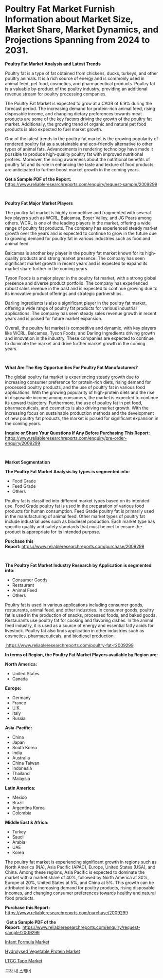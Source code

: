<p><h1>Poultry Fat Market Furnish Information about Market Size, Market Share, Market Dynamics, and Projections Spanning from 2024 to 2031.</h1></p><p><strong>Poultry Fat Market Analysis and Latest Trends</strong></p>
<p><p>Poultry fat is a type of fat obtained from chickens, ducks, turkeys, and other poultry animals. It is a rich source of energy and is commonly used in animal feed, pet food, cosmetics, and pharmaceutical products. Poultry fat is a valuable by-product of the poultry industry, providing an additional revenue stream for poultry processing companies.</p><p>The Poultry Fat Market is expected to grow at a CAGR of 6.9% during the forecast period. The increasing demand for protein-rich animal feed, rising disposable income, and changing dietary preferences towards meat products are some of the key factors driving the growth of the poultry fat market. Additionally, the growing trend of organic and natural pet food products is also expected to fuel market growth.</p><p>One of the latest trends in the poultry fat market is the growing popularity of rendered poultry fat as a sustainable and eco-friendly alternative to other types of animal fats. Advancements in rendering technology have made it possible to produce high-quality poultry fat with improved nutritional profiles. Moreover, the rising awareness about the nutritional benefits of poultry fat and its role in enhancing the taste and texture of food products are anticipated to further boost market growth in the coming years.</p></p>
<p><strong>Get a Sample PDF of the Report:&nbsp;</strong> <a href="https://www.reliableresearchreports.com/enquiry/request-sample/2009299">https://www.reliableresearchreports.com/enquiry/request-sample/2009299</a></p>
<p>&nbsp;</p>
<p><strong>Poultry Fat Major Market Players</strong></p>
<p><p>The poultry fat market is highly competitive and fragmented with several key players such as WCRL, Balcamsa, Boyer Valley, and JG Pears among others. WCRL is one of the leading players in the market, offering a wide range of poultry fat products. The company has experienced steady market growth over the years and is expected to continue to grow in the future due to growing demand for poultry fat in various industries such as food and animal feed.</p><p>Balcamsa is another key player in the poultry fat market known for its high-quality products and strong market presence. The company has seen significant market growth in recent years and is expected to expand its market share further in the coming years.</p><p>Tyson Foods is a major player in the poultry fat market, with a strong global presence and diverse product portfolio. The company has experienced robust sales revenue in the past and is expected to continue growing due to its innovative product offerings and strategic partnerships.</p><p>Darling Ingredients is also a significant player in the poultry fat market, offering a wide range of poultry fat products for various industrial applications. The company has seen steady sales revenue growth in recent years and is poised for future market expansion.</p><p>Overall, the poultry fat market is competitive and dynamic, with key players like WCRL, Balcamsa, Tyson Foods, and Darling Ingredients driving growth and innovation in the industry. These companies are expected to continue to dominate the market and drive further market growth in the coming years.</p></p>
<p>&nbsp;</p>
<p><strong>What Are The Key Opportunities For Poultry Fat Manufacturers?</strong></p>
<p><p>The global poultry fat market is experiencing steady growth due to increasing consumer preference for protein-rich diets, rising demand for processed poultry products, and the use of poultry fat in various food applications. With the growing popularity of high-protein diets and the rise in disposable income among consumers, the market is expected to continue its upward trajectory. Furthermore, the use of poultry fat in pet food, pharmaceuticals, and cosmetics is also driving market growth. With the increasing focus on sustainable production methods and the development of new poultry fat products, the market is poised for significant expansion in the coming years.</p></p>
<p><strong>Inquire or Share Your Questions If Any Before Purchasing This Report:</strong> <a href="https://www.reliableresearchreports.com/enquiry/pre-order-enquiry/2009299">https://www.reliableresearchreports.com/enquiry/pre-order-enquiry/2009299</a></p>
<p>&nbsp;</p>
<p><strong>Market Segmentation</strong></p>
<p><strong>The Poultry Fat Market Analysis by types is segmented into:</strong></p>
<p><ul><li>Food Grade</li><li>Feed Grade</li><li>Others</li></ul></p>
<p><p>Poultry fat is classified into different market types based on its intended use. Food Grade poultry fat is used in the preparation of various food products for human consumption. Feed Grade poultry fat is primarily used in the manufacturing of animal feed. Other market types of poultry fat include industrial uses such as biodiesel production. Each market type has specific quality and safety standards that must be met to ensure the product is appropriate for its intended purpose.</p></p>
<p><strong>Purchase this Report:&nbsp;</strong><a href="https://www.reliableresearchreports.com/purchase/2009299">https://www.reliableresearchreports.com/purchase/2009299</a></p>
<p>&nbsp;</p>
<p><strong>The Poultry Fat Market Industry Research by Application is segmented into:</strong></p>
<p><ul><li>Consumer Goods</li><li>Restaurant</li><li>Animal Feed</li><li>Others</li></ul></p>
<p><p>Poultry fat is used in various applications including consumer goods, restaurants, animal feed, and other industries. In consumer goods, poultry fat is used in the production of snacks, processed foods, and baked goods. Restaurants use poultry fat for cooking and flavoring dishes. In the animal feed industry, it is used as a source of energy and essential fatty acids for livestock. Poultry fat also finds application in other industries such as cosmetics, pharmaceuticals, and biodiesel production.</p></p>
<p><a href="https://www.reliableresearchreports.com/poultry-fat-r2009299">&nbsp;https://www.reliableresearchreports.com/poultry-fat-r2009299</a></p>
<p><strong>In terms of Region, the Poultry Fat Market Players available by Region are:</strong></p>
<p>
    <p> <strong> North America: </strong>
        <ul>
            <li>United States</li>
            <li>Canada</li>
        </ul>
        </p> 
    <p> <strong> Europe: </strong>
        <ul>
            <li>Germany</li>
            <li>France</li>
            <li>U.K.</li>
            <li>Italy</li>
            <li>Russia</li>
        </ul>
        </p> 
    <p> <strong> Asia-Pacific: </strong>
        <ul>
            <li>China</li>
            <li>Japan</li>
            <li>South Korea</li>
            <li>India</li>
            <li>Australia</li>
            <li>China Taiwan</li>
            <li>Indonesia</li>
            <li>Thailand</li>
            <li>Malaysia</li>
        </ul>
        </p> 
    <p> <strong> Latin America: </strong>
        <ul>
            <li>Mexico</li>
            <li>Brazil</li>
            <li>Argentina Korea</li>
            <li>Colombia</li>
        </ul>
        </p> 
    <p> <strong> Middle East & Africa: </strong>
        <ul>
            <li>Turkey</li>
            <li>Saudi</li>
            <li>Arabia</li>
            <li>UAE</li>
            <li>Korea</li>
        </ul>
    </p>
    </p>
<p><p>The poultry fat market is experiencing significant growth in regions such as North America (NA), Asia Pacific (APAC), Europe, United States (USA), and China. Among these regions, Asia Pacific is expected to dominate the market with a market share of 40%, followed by North America at 30%, Europe at 20%, United States at 5%, and China at 5%. This growth can be attributed to the increasing demand for poultry products, rising disposable incomes, and changing consumer preferences towards healthy and natural food products.</p></p>
<p><strong>Purchase this Report: </strong><a href="https://www.reliableresearchreports.com/purchase/2009299">https://www.reliableresearchreports.com/purchase/2009299</a></p>
<p>&nbsp;<strong>Get a Sample PDF of the Report:&nbsp;&nbsp;</strong><a href="https://www.reliableresearchreports.com/enquiry/request-sample/2009299">https://www.reliableresearchreports.com/enquiry/request-sample/2009299</a></p>
<p><strong></strong></p>
<p><p><a href="https://github.com/shotows/Market-Research-Report-List-2/blob/main/infant-formula-market.md">Infant Formula Market</a></p><p><a href="https://github.com/beatblasta/Market-Research-Report-List-2/blob/main/hydrolysed-vegetable-protein-market.md">Hydrolysed Vegetable Protein Market</a></p><p><a href="https://issuu.com/reportprime-2/docs/ltcc-tape-market-size-2030.pptx">LTCC Tape Market</a></p><p><a href="https://github.com/wallacBahrtyinger567686/Market-Research-Report-List-1/blob/main/869568717294.md">구강 내 스캐너</a></p></p>